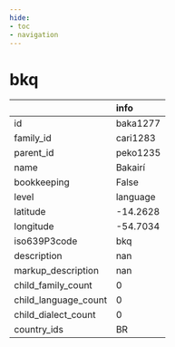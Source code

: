 ```yaml
---
hide:
- toc
- navigation
---
```

# bkq
|                      | info     |
|:---------------------|:---------|
| id                   | baka1277 |
| family_id            | cari1283 |
| parent_id            | peko1235 |
| name                 | Bakairí  |
| bookkeeping          | False    |
| level                | language |
| latitude             | -14.2628 |
| longitude            | -54.7034 |
| iso639P3code         | bkq      |
| description          | nan      |
| markup_description   | nan      |
| child_family_count   | 0        |
| child_language_count | 0        |
| child_dialect_count  | 0        |
| country_ids          | BR       |
